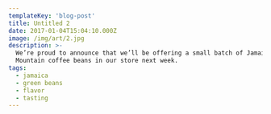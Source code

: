 ```yaml
---
templateKey: 'blog-post'
title: Untitled 2
date: 2017-01-04T15:04:10.000Z
image: /img/art/2.jpg
description: >-
  We’re proud to announce that we’ll be offering a small batch of Jamaica Blue
  Mountain coffee beans in our store next week.
tags:
  - jamaica
  - green beans
  - flavor
  - tasting
---
```


